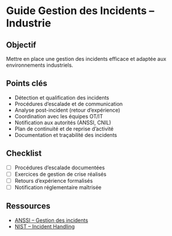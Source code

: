 # Guide Gestion des Incidents – Industrie

## Objectif
Mettre en place une gestion des incidents efficace et adaptée aux environnements industriels.

## Points clés
- Détection et qualification des incidents
- Procédures d’escalade et de communication
- Analyse post-incident (retour d’expérience)
- Coordination avec les équipes OT/IT
- Notification aux autorités (ANSSI, CNIL)
- Plan de continuité et de reprise d’activité
- Documentation et traçabilité des incidents

## Checklist
- [ ] Procédures d’escalade documentées
- [ ] Exercices de gestion de crise réalisés
- [ ] Retours d’expérience formalisés
- [ ] Notification réglementaire maîtrisée

## Ressources
- [ANSSI – Gestion des incidents](https://www.ssi.gouv.fr/guide/gestion-des-incidents/)
- [NIST – Incident Handling](https://csrc.nist.gov/publications/detail/sp/800-61/rev-2/final)
